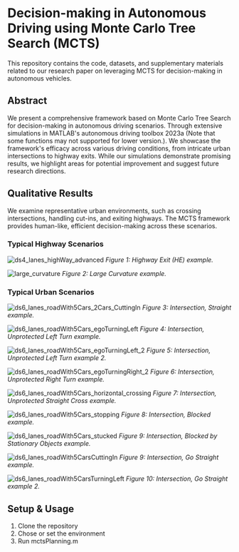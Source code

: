 # Decision-making in Autonomous Driving using Monte Carlo Tree Search (MCTS)

This repository contains the code, datasets, and supplementary materials related to our research paper on leveraging MCTS for decision-making in autonomous vehicles. 

## Abstract

We present a comprehensive framework based on Monte Carlo Tree Search for decision-making in autonomous driving scenarios. Through extensive simulations in MATLAB's autonomous driving toolbox 2023a (Note that some functions may not supported for lower version.). We showcase the framework's efficacy across various driving conditions, from intricate urban intersections to highway exits. While our simulations demonstrate promising results, we highlight areas for potential improvement and suggest future research directions.

## Qualitative Results

We examine representative urban environments, such as crossing intersections, handling cut-ins, and exiting highways. The MCTS framework provides human-like, efficient decision-making across these scenarios. 


###  Typical Highway Scenarios
![ds4_lanes_highWay_advanced](https://github.com/zhongshun/MCTS_for_Behavior_Planning/assets/14044932/cb822561-bc23-4ace-8c89-3525fa4b9c68)
_Figure 1: Highway Exit (HE) example._

![large_curvature](https://github.com/zhongshun/MCTS_for_Behavior_Planning/assets/14044932/b05f2430-7404-40a0-ae2e-2f172bc2ddd5)
_Figure 2: Large Curvature example._

###  Typical Urban Scenarios

![ds6_lanes_roadWith5Cars_2Cars_CuttingIn](https://github.com/zhongshun/MCTS_for_Behavior_Planning/assets/14044932/ed08e5d3-db53-410c-9f08-d6a2746dac0f)
_Figure 3: Intersection, Straight example._

![ds6_lanes_roadWith5Cars_egoTurningLeft](https://github.com/zhongshun/MCTS_for_Behavior_Planning/assets/14044932/18a29055-820c-48cc-8276-66854dd5b6a3)
_Figure 4: Intersection, Unprotected Left Turn example._


![ds6_lanes_roadWith5Cars_egoTurningLeft_2](https://github.com/zhongshun/MCTS_for_Behavior_Planning/assets/14044932/6061074a-23c6-4cf0-9f1c-1d8580980a2d)
_Figure 5: Intersection, Unprotected Left Turn example 2._


![ds6_lanes_roadWith5Cars_egoTurningRight_2](https://github.com/zhongshun/MCTS_for_Behavior_Planning/assets/14044932/999695b9-90c9-4db8-92bb-0239679cbd35)
_Figure 6: Intersection, Unprotected Right Turn example._

![ds6_lanes_roadWith5Cars_horizontal_crossing](https://github.com/zhongshun/MCTS_for_Behavior_Planning/assets/14044932/23ce25f6-fecd-4872-91a0-a05a0851cb28)
_Figure 7: Intersection, Unprotected Straight Cross example._

![ds6_lanes_roadWith5Cars_stopping](https://github.com/zhongshun/MCTS_for_Behavior_Planning/assets/14044932/2905e5ab-d3da-4bff-afed-3ca04cfdf802)
_Figure 8: Intersection, Blocked example._

![ds6_lanes_roadWith5Cars_stucked](https://github.com/zhongshun/MCTS_for_Behavior_Planning/assets/14044932/38c22f47-42e7-4cc5-9a52-9dad6c68906c)
_Figure 9: Intersection, Blocked by Stationary Objects example._

![ds6_lanes_roadWith5CarsCuttingIn](https://github.com/zhongshun/MCTS_for_Behavior_Planning/assets/14044932/dc96ed33-df67-476e-9ac4-8d6b1c2caabc)
_Figure 9: Intersection, Go Straight example._

![ds6_lanes_roadWith5CarsTurningLeft](https://github.com/zhongshun/MCTS_for_Behavior_Planning/assets/14044932/528976bf-5494-4f5f-929a-8a0214f10c01)
_Figure 10: Intersection, Go Straight example 2._


## Setup & Usage

1. Clone the repository
2. Chose or set the environment
3. Run mctsPlanning.m
